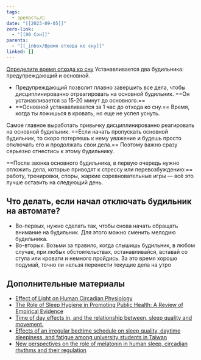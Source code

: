 ```yaml
---
tags:
  - зрелость/🌱
date: "[[2023-09-05]]"
zero-link:
  - "[[00 Сон]]"
parents:
  - "[[_inbox/Время отхода ко сну]]"
linked: []
---
```

[Определите время отхода ко сну](_inbox/Время%20отхода%20ко%20сну.md) Устанавливается два будильника: предупреждающий и основной.

- Предупреждающий позволит плавно завершить все дела, чтобы дисциплинированно отреагировать на основной будильник. ==Он устанавливается за 15-20 минут до основного.==
- ==Основной устанавливается за 1 час до отхода ко сну.== Время, когда ты ложишься в кровать, но еще не успел уснуть.

Самое главное выработать привычку дисциплинированно реагировать на основной будильник. ==Если начать пропускать основной будильник, то скоро потеряешь к нему уважение и будешь просто отключать его и продолжать свои дела.== Поэтому важно сразу серьезно отнестись к этому будильнику.

==После звонка основного будильника, в первую очередь нужно отложить дела, которые приводят к стрессу или перевозбуждению:== работу, тренировки, споры, жаркие соревновательные игры — всё это лучше оставить на следующий день.
## Что делать, если начал отключать будильник на автомате?
- Во-первых, нужно сделать так, чтобы снова начать обращать внимание на будильник. Для этого можно сменить мелодию будильника.
- Во-вторых. Возьми за правило, когда слышишь будильник, в любом случае, при любых обстоятельствах, останавливайся, вставай со стула или кровати и немного пройдись. За это время хорошо подумай, точно ли нельзя перенести текущие дела на утро
## Дополнительные материалы
- [Effect of Light on Human Circadian Physiology](https://www.ncbi.nlm.nih.gov/pmc/articles/PMC2717723/)
- [The Role of Sleep Hygiene in Promoting Public Health: A Review of Empirical Evidence](https://www.ncbi.nlm.nih.gov/pmc/articles/PMC4400203/)
- [Time of day effects in, and the relationship between, sleep quality and movement.](https://pubmed.ncbi.nlm.nih.gov/9844849/)
- [Effects of an irregular bedtime schedule on sleep quality, daytime sleepiness, and fatigue among university students in Taiwan](https://www.ncbi.nlm.nih.gov/pmc/articles/PMC2718885/)
- [New perspectives on the role of melatonin in human sleep, circadian rhythms and their regulation](https://www.ncbi.nlm.nih.gov/pmc/articles/PMC6057895/)



